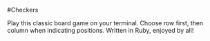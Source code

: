 #Checkers

Play this classic board game on your terminal. Choose row first, then column when indicating positions. Written in Ruby, enjoyed by all!

